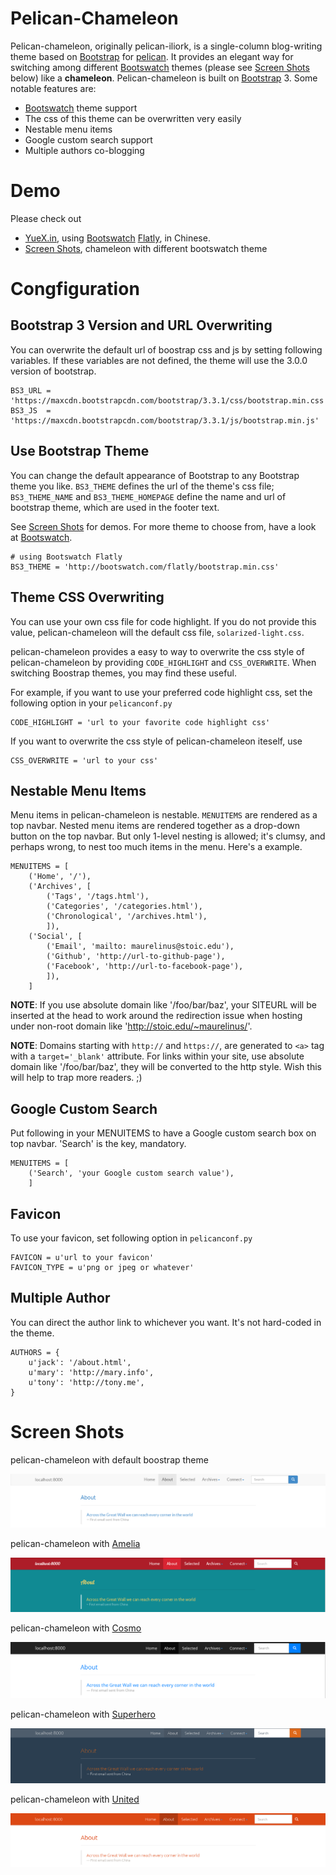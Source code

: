 # Pelican-Chameleon

Pelican-chameleon, originally pelican-iliork, is a single-column blog-writing
theme based on [Bootstrap][] for [pelican][]. It provides an elegant way for
switching among different [Bootswatch][] themes (please see [Screen Shots][]
below) like a **chameleon**.  Pelican-chameleon is built on [Bootstrap][] 3.
Some notable features are:

- [Bootswatch][] theme support
- The css of this theme can be overwritten very easily
- Nestable menu items
- Google custom search support
- Multiple authors co-blogging

# Demo

Please check out

* [YueX.in](http://yuex.in), using [Bootswatch][] [Flatly][], in Chinese.
* [Screen Shots][], chameleon with different bootswatch theme

# Congfiguration

## Bootstrap 3 Version and URL Overwriting

You can overwrite the default url of boostrap css and js by setting following
variables. If these variables are not defined, the theme will use the 3.0.0
version of bootstrap.

    BS3_URL = 'https://maxcdn.bootstrapcdn.com/bootstrap/3.3.1/css/bootstrap.min.css'
    BS3_JS  = 'https://maxcdn.bootstrapcdn.com/bootstrap/3.3.1/js/bootstrap.min.js'

## Use Bootstrap Theme

You can change the default appearance of Bootstrap to any Bootstrap theme you
like. `BS3_THEME` defines the url of the theme's css file; `BS3_THEME_NAME` and
`BS3_THEME_HOMEPAGE` define the name and url of bootstrap theme, which are used
in the footer text.

See [Screen Shots][] for demos. For more theme to choose from, have a look at
[Bootswatch][].

    # using Bootswatch Flatly
    BS3_THEME = 'http://bootswatch.com/flatly/bootstrap.min.css'

## Theme CSS Overwriting

You can use your own css file for code highlight. If you do not provide this
value, pelican-chameleon will the default css file, `solarized-light.css`.

pelican-chameleon provides a easy to way to overwrite the css style of
pelican-chameleon by providing `CODE_HIGHLIGHT` and `CSS_OVERWRITE`. When
switching Boostrap themes, you may find these useful.

For example, if you want to use your preferred code highlight css, set the
following option in your `pelicanconf.py`

    CODE_HIGHLIGHT = 'url to your favorite code highlight css'

If you want to overwrite the css style of pelican-chameleon iteself, use

    CSS_OVERWRITE = 'url to your css'

## Nestable Menu Items

Menu items in pelican-chameleon is nestable. `MENUITEMS` are rendered as a top
navbar. Nested menu items are rendered together as a drop-down button on the
top navbar. But only 1-level nesting is allowed; it's clumsy, and perhaps
wrong, to nest too much items in the menu. Here's a example.

    MENUITEMS = [
        ('Home', '/'),
        ('Archives', [
            ('Tags', '/tags.html'),
            ('Categories', '/categories.html'),
            ('Chronological', '/archives.html'),
            ]),
        ('Social', [
            ('Email', 'mailto: maurelinus@stoic.edu'),
            ('Github', 'http://url-to-github-page'),
            ('Facebook', 'http://url-to-facebook-page'),
            ]),
        ]

**NOTE**: If you use absolute domain like '/foo/bar/baz', your SITEURL will be
inserted at the head to work around the redirection issue when hosting under
non-root domain like 'http://stoic.edu/~maurelinus/'.

**NOTE**: Domains starting with `http://` and `https://`, are generated to
`<a>` tag with a `target='_blank'` attribute. For links within your site, use
absolute domain like '/foo/bar/baz', they will be converted to the http style.
Wish this will help to trap more readers. ;)

## Google Custom Search

Put following in your MENUITEMS to have a Google custom search box on top
navbar. 'Search' is the key, mandatory.

    MENUITEMS = [
        ('Search', 'your Google custom search value'),
        ]

## Favicon

To use your favicon, set following option in `pelicanconf.py`

    FAVICON = u'url to your favicon'
    FAVICON_TYPE = u'png or jpeg or whatever'

## Multiple Author
You can direct the author link to whichever you want. It's not hard-coded in
the theme.

    AUTHORS = {
        u'jack': '/about.html',
        u'mary': 'http://mary.info',
        u'tony': 'http://tony.me',
    }

# Screen Shots

pelican-chameleon with default boostrap theme

![default](./screenshot/default.png)

pelican-chameleon with [Amelia][]

![amelia](./screenshot/amelia.png)

pelican-chameleon with [Cosmo][]

![cosmo](./screenshot/cosmo.png)

pelican-chameleon with [Superhero][]

![superhero](./screenshot/superhero.png)

pelican-chameleon with [United][]

![united](./screenshot/united.png)

[pelican]: https://github.com/getpelican/pelican
[Bootstrap]: http://getbootstrap.com
[Bootswatch]: http://bootswatch.com
[Flatly]: http://bootswatch.com/flatly/
[Amelia]: http://bootswatch.com/amelia/
[Cosmo]: http://bootswatch.com/cosmo/
[Superhero]: http://bootswatch.com/superhero/
[United]: http://bootswatch.com/united/
[Screen Shots]: #screen-shots
